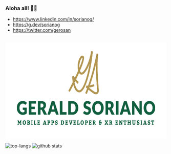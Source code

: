 ### Aloha all! 🤙🏽

- https://www.linkedin.com/in/sorianog/
- https://g.dev/sorianog
- https://twitter.com/gerosan

<br />

<img src="GS%20-%20Full%20Logo%20-%201024x768.png" height="300" alt="Gerald Soriano - Logo" align="center"/>  

![top-langs](https://github-readme-stats.vercel.app/api/top-langs?username=sorianog&show_icons=true&theme=dark)
![github stats](https://github-readme-stats.vercel.app/api?username=sorianog&show_icons=true&theme=dark)

<!--
**sorianog/sorianog** is a ✨ _special_ ✨ repository because its `README.md` (this file) appears on your GitHub profile.

Here are some ideas to get you started:

- 🔭 I’m currently working on ...
- 🌱 I’m currently learning ...
- 👯 I’m looking to collaborate on ...
- 🤔 I’m looking for help with ...
- 💬 Ask me about ...
- 📫 How to reach me: ...
- 😄 Pronouns: ...
- ⚡ Fun fact: ...
-->

